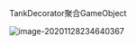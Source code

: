 

TankDecorator聚合GameObject

![image-20201128234640367](https://yeyangshu-picgo.oss-cn-shanghai.aliyuncs.com/img/image-20201128234640367.png)